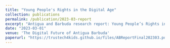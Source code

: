 ```yaml
---
title: "Young People's Rights in the Digital Age"
collection: publications
permalink: /publication/2023-03-report
excerpt: "Antigua and Barbuda research report: Young People’s Rights in the Digital Age"
date: "2023-03-01"
venue: 'The Digital Future of Antigua Barbuda'
paperurl: "https://trustech4kids.github.io/files/ABReportFinal202303.pdf"
---
```

